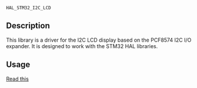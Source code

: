 `HAL_STM32_I2C_LCD`

## Description
This library is a driver for the I2C LCD display based on the PCF8574 I2C I/O expander. It is designed to work with the STM32 HAL libraries.

## Usage
[Read this](https://qazf.com.ua/lcd1602-i2c-stm32/)

